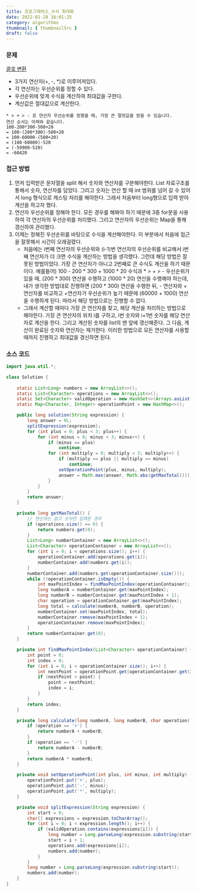 ```yaml
---
title: 프로그래머스_수식 최대화
date: 2022-01-28 16:01:25
category: algorithms
thumbnail: { thumbnailSrc }
draft: false
---
```


### 문제

[괄호 변환](https://programmers.co.kr/learn/courses/30/lessons/67257)

- 3가지 연산자(+, -, *)로 이루어져있다.
- 각 연산자는 우선순위를 정할 수 있다.
- 우선순위에 맞게 수식을 계산하여 최대값을 구한다.
- 계산값은 절대값으로 계산한다.

```
* > + > - 로 연산자 우선순위를 정했을 때, 가장 큰 절댓값을 얻을 수 있습니다.
연산 순서는 아래와 같습니다.
100-200*300-500+20
= 100-(200*300)-500+20
= 100-60000-(500+20)
= (100-60000)-520
= (-59900-520)
= -60420
```

### 접근 방법
1. 먼저 입력받은 문자열을 split 해서 숫자와 연산자를 구분해야한다. List 자료구조를 통해서 숫자, 연산자를 담았다. 그리고 숫자는 연산 할 때 int 범위를 넘어 갈 수 있어서 long 형식으로 캐스팅 처리를 해야한다. 그래서 처음부터 long형으로 입력 받아 계산을 하고자 했다.
2. 연산자 우선순위를 정해야 한다. 모든 경우를 해봐야 하기 때문에 3중 for문을 사용하여 각 연산자의 우선순위를 처리했다. 그리고 연산자의 우선순위는 Map을 통해 갱신하여 관리했다.
3. 이제는 정해진 우선순위를 바탕으로 수식을 계산해야한다. 이 부분에서 처음에 접근을 잘못해서 시간이 오래걸렸다. 
    - 처음에는 i번째 연산자의 우선순위와 (i-1)번 연산자의 우선순위를 비교해서 i번째 연산자가 더 크면 수식을 계산하는 방법을 생각했다. 그런데 해당 방법은 잘못된 방법이었다. 가장 큰 연산자가 아니고 2번째로 큰 수식도 계산을 하기 때문이다. 예를들어) 100 - 200 * 300 + 1000 * 20  수식과 * > + > - 우선순위가 있을 때, (200 * 300) 연산을 수행하고 (1000 * 20) 연산을 수행해야 하는데, 내가 생각한 방법대로 진행하면 (200 * 300) 연산을 수행한 뒤, - 연산자와 + 연산자를 비교하고 +연산자가 우선순위가 높기 때문에 (60000 + 1000) 연산을 수행하게 된다. 따라서 해당 방법으로는 진행할 수 없다.
    - 그래서 계산할 때마다 가장 큰 연산자를 찾고, 해당 계산을 처리하는 방법으로 해야한다. 가장 큰 연산자의 위치 i를 구하고, i번 숫자와 i+1번 숫자를 해당 연산자로 계산을 한다. 그리고 계산된 숫자를 list의 맨 앞에 갱신해준다. 그 다음, 계산이 완료된 숫자와 연산자는 제거한다. 이러한 방법으로 모든 연산자를 사용할 때까지 진행하고 최대값을 갱신하면 된다.

### 소스 코드

```java
import java.util.*;

class Solution {
    
    static List<Long> numbers = new ArrayList<>();
	static List<Character> operations = new ArrayList<>();
	static Set<Character> validOperation = new HashSet<>(Arrays.asList('+', '-', '*'));
	static Map<Character, Integer> operationPoint = new HashMap<>();

	public long solution(String expression) {
		long answer = 0L;
		splitExpression(expression);
		for (int plus = 0; plus < 3; plus++) {
			for (int minus = 0; minus < 3; minus++) {
				if (minus == plus)
					continue;
				for (int multiply = 0; multiply < 3; multiply++) {
					if (multiply == plus || multiply == minus)
						continue;
					setOperationPoint(plus, minus, multiply);
					answer = Math.max(answer, Math.abs(getMaxTotal()));
				}
			}
		}
		return answer;
	}

	private long getMaxTotal() {
		// 연산자는 없고 숫자만 입력된 경우
		if (operations.size() == 0) {
			return numbers.get(0);
		}
		List<Long> numberContainer = new ArrayList<>();
		List<Character> operationContainer = new ArrayList<>();
		for (int i = 0; i < operations.size(); i++) {
			operationContainer.add(operations.get(i));
			numberContainer.add(numbers.get(i));
		}
		numberContainer.add(numbers.get(operationContainer.size()));
		while (!operationContainer.isEmpty()) {
			int maxPointIndex = findMaxPointIndex(operationContainer);
			long numberA = numberContainer.get(maxPointIndex);
			long numberB = numberContainer.get(maxPointIndex + 1);
			char operation = operationContainer.get(maxPointIndex);
			long total = calculate(numberA, numberB, operation);
			numberContainer.set(maxPointIndex, total);
			numberContainer.remove(maxPointIndex + 1);
			operationContainer.remove(maxPointIndex);
		}
		return numberContainer.get(0);
	}

	private int findMaxPointIndex(List<Character> operationContainer) {
		int point = 0;
		int index = 0;
		for (int i = 0; i < operationContainer.size(); i++) {
			int nextPoint = operationPoint.get(operationContainer.get(i));
			if (nextPoint > point) {
				point = nextPoint;
				index = i;
			}
		}
		return index;
	}

	private long calculate(long numberA, long numberB, char operation) {
		if (operation == '+') {
			return numberA + numberB;
		}
		if (operation == '-') {
			return numberA - numberB;
		}
		return numberA * numberB;
	}

	private void setOperationPoint(int plus, int minus, int multiply) {
		operationPoint.put('+', plus);
		operationPoint.put('-', minus);
		operationPoint.put('*', multiply);
	}

	private void splitExpression(String expression) {
		int start = 0;
		char[] expressions = expression.toCharArray();
		for (int i = 0; i < expression.length(); i++) {
			if (validOperation.contains(expressions[i])) {
				long number = Long.parseLong(expression.substring(start, i));
				start = i + 1;
				operations.add(expressions[i]);
				numbers.add(number);
			}
		}
		long number = Long.parseLong(expression.substring(start));
		numbers.add(number);
	}
}
```